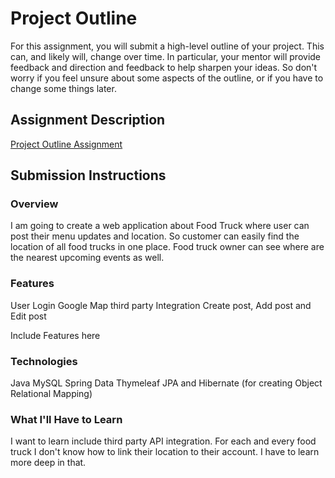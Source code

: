 # Project Outline
For this assignment, you will submit a high-level outline of your project. This can, and likely will, change over time. In particular, your mentor will provide feedback and direction and feedback to help sharpen your ideas. So don't worry if you feel unsure about some aspects of the outline, or if you have to change some things later.

## Assignment Description
[Project Outline Assignment](https://education.launchcode.org/liftoff/assignments/project-outline/)

## Submission Instructions

### Overview
I am going to create a web application about Food Truck where user can post their menu updates and location.
So customer can easily find the location of all food trucks in one place.
Food truck owner can see where are the nearest upcoming events as well.

### Features
User Login
Google Map third party Integration
Create post, Add post and Edit post

Include Features here
### Technologies
Java
MySQL
Spring Data
Thymeleaf
JPA and Hibernate (for creating Object Relational Mapping)

### What I'll Have to Learn
I want to learn include third party API integration. For each and every food truck I don't know how to link their location to their account.
I have to learn more deep in that.
